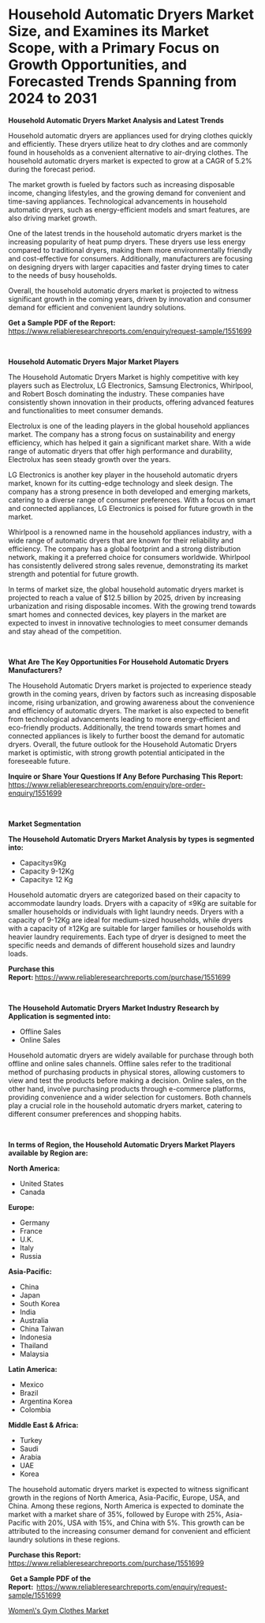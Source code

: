 <p><h1>Household Automatic Dryers Market Size, and Examines its Market Scope, with a Primary Focus on Growth Opportunities, and Forecasted Trends Spanning from 2024 to 2031</h1></p><p><strong>Household Automatic Dryers Market Analysis and Latest Trends</strong></p>
<p><p>Household automatic dryers are appliances used for drying clothes quickly and efficiently. These dryers utilize heat to dry clothes and are commonly found in households as a convenient alternative to air-drying clothes. The household automatic dryers market is expected to grow at a CAGR of 5.2% during the forecast period.</p><p>The market growth is fueled by factors such as increasing disposable income, changing lifestyles, and the growing demand for convenient and time-saving appliances. Technological advancements in household automatic dryers, such as energy-efficient models and smart features, are also driving market growth.</p><p>One of the latest trends in the household automatic dryers market is the increasing popularity of heat pump dryers. These dryers use less energy compared to traditional dryers, making them more environmentally friendly and cost-effective for consumers. Additionally, manufacturers are focusing on designing dryers with larger capacities and faster drying times to cater to the needs of busy households.</p><p>Overall, the household automatic dryers market is projected to witness significant growth in the coming years, driven by innovation and consumer demand for efficient and convenient laundry solutions.</p></p>
<p><strong>Get a Sample PDF of the Report:&nbsp;</strong> <a href="https://www.reliableresearchreports.com/enquiry/request-sample/1551699">https://www.reliableresearchreports.com/enquiry/request-sample/1551699</a></p>
<p>&nbsp;</p>
<p><strong>Household Automatic Dryers Major Market Players</strong></p>
<p><p>The Household Automatic Dryers Market is highly competitive with key players such as Electrolux, LG Electronics, Samsung Electronics, Whirlpool, and Robert Bosch dominating the industry. These companies have consistently shown innovation in their products, offering advanced features and functionalities to meet consumer demands.</p><p>Electrolux is one of the leading players in the global household appliances market. The company has a strong focus on sustainability and energy efficiency, which has helped it gain a significant market share. With a wide range of automatic dryers that offer high performance and durability, Electrolux has seen steady growth over the years.</p><p>LG Electronics is another key player in the household automatic dryers market, known for its cutting-edge technology and sleek design. The company has a strong presence in both developed and emerging markets, catering to a diverse range of consumer preferences. With a focus on smart and connected appliances, LG Electronics is poised for future growth in the market.</p><p>Whirlpool is a renowned name in the household appliances industry, with a wide range of automatic dryers that are known for their reliability and efficiency. The company has a global footprint and a strong distribution network, making it a preferred choice for consumers worldwide. Whirlpool has consistently delivered strong sales revenue, demonstrating its market strength and potential for future growth.</p><p>In terms of market size, the global household automatic dryers market is projected to reach a value of $12.5 billion by 2025, driven by increasing urbanization and rising disposable incomes. With the growing trend towards smart homes and connected devices, key players in the market are expected to invest in innovative technologies to meet consumer demands and stay ahead of the competition.</p></p>
<p>&nbsp;</p>
<p><strong>What Are The Key Opportunities For Household Automatic Dryers Manufacturers?</strong></p>
<p><p>The Household Automatic Dryers market is projected to experience steady growth in the coming years, driven by factors such as increasing disposable income, rising urbanization, and growing awareness about the convenience and efficiency of automatic dryers. The market is also expected to benefit from technological advancements leading to more energy-efficient and eco-friendly products. Additionally, the trend towards smart homes and connected appliances is likely to further boost the demand for automatic dryers. Overall, the future outlook for the Household Automatic Dryers market is optimistic, with strong growth potential anticipated in the foreseeable future.</p></p>
<p><strong>Inquire or Share Your Questions If Any Before Purchasing This Report:</strong> <a href="https://www.reliableresearchreports.com/enquiry/pre-order-enquiry/1551699">https://www.reliableresearchreports.com/enquiry/pre-order-enquiry/1551699</a></p>
<p>&nbsp;</p>
<p><strong>Market Segmentation</strong></p>
<p><strong>The Household Automatic Dryers Market Analysis by types is segmented into:</strong></p>
<p><ul><li>Capacity≤9Kg</li><li>Capacity 9-12Kg</li><li>Capacity≥ 12 Kg</li></ul></p>
<p><p>Household automatic dryers are categorized based on their capacity to accommodate laundry loads. Dryers with a capacity of ≤9Kg are suitable for smaller households or individuals with light laundry needs. Dryers with a capacity of 9-12Kg are ideal for medium-sized households, while dryers with a capacity of ≥12Kg are suitable for larger families or households with heavier laundry requirements. Each type of dryer is designed to meet the specific needs and demands of different household sizes and laundry loads.</p></p>
<p><strong>Purchase this Report:&nbsp;</strong><a href="https://www.reliableresearchreports.com/purchase/1551699">https://www.reliableresearchreports.com/purchase/1551699</a></p>
<p>&nbsp;</p>
<p><strong>The Household Automatic Dryers Market Industry Research by Application is segmented into:</strong></p>
<p><ul><li>Offline Sales</li><li>Online Sales</li></ul></p>
<p><p>Household automatic dryers are widely available for purchase through both offline and online sales channels. Offline sales refer to the traditional method of purchasing products in physical stores, allowing customers to view and test the products before making a decision. Online sales, on the other hand, involve purchasing products through e-commerce platforms, providing convenience and a wider selection for customers. Both channels play a crucial role in the household automatic dryers market, catering to different consumer preferences and shopping habits.</p></p>
<p>&nbsp;</p>
<p><strong>In terms of Region, the Household Automatic Dryers Market Players available by Region are:</strong></p>
<p>
    <p> <strong> North America: </strong>
        <ul>
            <li>United States</li>
            <li>Canada</li>
        </ul>
        </p> 
    <p> <strong> Europe: </strong>
        <ul>
            <li>Germany</li>
            <li>France</li>
            <li>U.K.</li>
            <li>Italy</li>
            <li>Russia</li>
        </ul>
        </p> 
    <p> <strong> Asia-Pacific: </strong>
        <ul>
            <li>China</li>
            <li>Japan</li>
            <li>South Korea</li>
            <li>India</li>
            <li>Australia</li>
            <li>China Taiwan</li>
            <li>Indonesia</li>
            <li>Thailand</li>
            <li>Malaysia</li>
        </ul>
        </p> 
    <p> <strong> Latin America: </strong>
        <ul>
            <li>Mexico</li>
            <li>Brazil</li>
            <li>Argentina Korea</li>
            <li>Colombia</li>
        </ul>
        </p> 
    <p> <strong> Middle East & Africa: </strong>
        <ul>
            <li>Turkey</li>
            <li>Saudi</li>
            <li>Arabia</li>
            <li>UAE</li>
            <li>Korea</li>
        </ul>
    </p>
    </p>
<p><p>The household automatic dryers market is expected to witness significant growth in the regions of North America, Asia-Pacific, Europe, USA, and China. Among these regions, North America is expected to dominate the market with a market share of 35%, followed by Europe with 25%, Asia-Pacific with 20%, USA with 15%, and China with 5%. This growth can be attributed to the increasing consumer demand for convenient and efficient laundry solutions in these regions.</p></p>
<p><strong>Purchase this Report: </strong><a href="https://www.reliableresearchreports.com/purchase/1551699">https://www.reliableresearchreports.com/purchase/1551699</a></p>
<p>&nbsp;<strong>Get a Sample PDF of the Report:&nbsp;&nbsp;</strong><a href="https://www.reliableresearchreports.com/enquiry/request-sample/1551699">https://www.reliableresearchreports.com/enquiry/request-sample/1551699</a></p>
<p><strong></strong></p>
<p><p><a href="https://github.com/GroverBarry/Market-Research-Report-List-4/blob/main/womens-gym-clothes-market.md">Women\'s Gym Clothes Market</a></p></p>